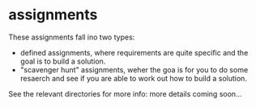 # assignments

These assignments fall ino two types:

* defined assignments, where requirements are quite specific and the goal is to
build a solution.
* "scavenger hunt" assignments, weher the goa is for you to do some resaerch 
and see if you are able to work out how to build a solution.


See the relevant directories for more info: more details coming soon...
